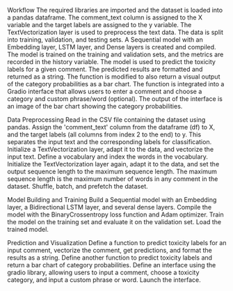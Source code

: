 Workflow
The required libraries are imported and the dataset is loaded into a pandas dataframe.
The comment_text column is assigned to the X variable and the target labels are assigned to the y variable.
The TextVectorization layer is used to preprocess the text data.
The data is split into training, validation, and testing sets.
A Sequential model with an Embedding layer, LSTM layer, and Dense layers is created and compiled.
The model is trained on the training and validation sets, and the metrics are recorded in the history variable.
The model is used to predict the toxicity labels for a given comment.
The predicted results are formatted and returned as a string.
The function is modified to also return a visual output of the category probabilities as a bar chart.
The function is integrated into a Gradio interface that allows users to enter a comment and choose a category and custom phrase/word (optional).
The output of the interface is an image of the bar chart showing the category probabilities.

Data Preprocessing
Read in the CSV file containing the dataset using pandas.
Assign the 'comment_text' column from the dataframe (df) to X, and the target labels (all columns from index 2 to the end) to y. This separates the input text and the corresponding labels for classification.
Initialize a TextVectorization layer, adapt it to the data, and vectorize the input text.
Define a vocabulary and index the words in the vocabulary.
Initialize the TextVectorization layer again, adapt it to the data, and set the output sequence length to the maximum sequence length. The maximum sequence length is the maximum number of words in any comment in the dataset.
Shuffle, batch, and prefetch the dataset.

Model Building and Training
Build a Sequential model with an Embedding layer, a Bidirectional LSTM layer, and several dense layers.
Compile the model with the BinaryCrossentropy loss function and Adam optimizer.
Train the model on the training set and evaluate it on the validation set.
Load the trained model.

Prediction and Visualization
Define a function to predict toxicity labels for an input comment, vectorize the comment, get predictions, and format the results as a string.
Define another function to predict toxicity labels and return a bar chart of category probabilities.
Define an interface using the gradio library, allowing users to input a comment, choose a toxicity category, and input a custom phrase or word.
Launch the interface.
